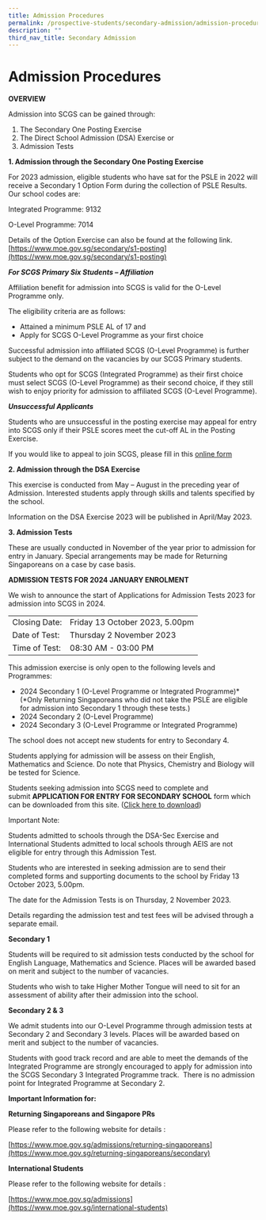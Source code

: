 ```yaml
---
title: Admission Procedures
permalink: /prospective-students/secondary-admission/admission-procedure/
description: ""
third_nav_title: Secondary Admission
---
```

# **Admission Procedures**

**OVERVIEW**

Admission into SCGS can be gained through:

1.  The Secondary One Posting Exercise
2.  The Direct School Admission (DSA) Exercise or
3.  Admission Tests

**1. Admission through the Secondary One Posting Exercise**

For 2023 admission, eligible students who have sat for the PSLE in 2022 will receive a Secondary 1 Option Form during the collection of PSLE Results. Our school codes are:

Integrated Programme: 9132

O-Level Programme: 7014

Details of the Option Exercise can also be found at the following link.
[https://www.moe.gov.sg/secondary/s1-posting](https://www.moe.gov.sg/secondary/s1-posting)

_**For SCGS Primary Six Students – Affiliation**_

Affiliation benefit for admission into SCGS is valid for the O-Level Programme only.

The eligibility criteria are as follows:

*   Attained a minimum PSLE AL of 17 and
*   Apply for SCGS O-Level Programme as your first choice

Successful admission into affiliated SCGS (O-Level Programme) is further subject to the demand on the vacancies by our SCGS Primary students.

Students who opt for SCGS (Integrated Programme) as their first choice must select SCGS (O-Level Programme) as their second choice, if they still wish to enjoy priority for admission to affiliated SCGS (O-Level Programme).

_**Unsuccessful Applicants**_

Students who are unsuccessful in the posting exercise may appeal for entry into SCGS only if their PSLE scores meet the cut-off AL in the Posting Exercise.

If you would like to appeal to join SCGS, please fill in this [online form](https://form.gov.sg/5fe0add0362d7b0012bf0393)

**2\. Admission through the DSA Exercise**

This exercise is conducted from May – August in the preceding year of Admission. Interested students apply through skills and talents specified by the school.

Information on the DSA Exercise 2023 will be published in April/May 2023.

**3\. Admission Tests**

These are usually conducted in November of the year prior to admission for entry in January. Special arrangements may be made for Returning Singaporeans on a case by case basis.

**ADMISSION TESTS FOR 2024 JANUARY ENROLMENT**

We wish to announce the start of Applications for Admission Tests 2023 for admission into SCGS in 2024.

|  	|  	|
|---	|---	|
| Closing Date: 	| Friday 13 October 2023, 5.00pm 	|
| Date of Test: 	| Thursday 2 November 2023 	|
| Time of Test: 	| 08:30 AM - 03:00 PM 	|

This admission exercise is only open to the following levels and Programmes:

*   2024 Secondary 1 (O-Level Programme or Integrated Programme)\* (\*Only Returning Singaporeans who did not take the PSLE are eligible for admission into Secondary 1 through these tests.)
*   2024 Secondary 2 (O-Level Programme)
*   2024 Secondary 3 (O-Level Programme or Integrated Programme)

The school does not accept new students for entry to Secondary 4.

Students applying for admission will be assess on their English, Mathematics and Science. Do note that Physics, Chemistry and Biology will be tested for Science.

Students seeking admission into SCGS need to complete and submit **APPLICATION FOR ENTRY FOR SECONDARY SCHOOL** form which can be downloaded from this site. ([Click here to download](/files/Sch_Application_Form_2023_Edited.pdf))

Important Note:

Students admitted to schools through the DSA-Sec Exercise and International Students admitted to local schools through AEIS are not eligible for entry through this Admission Test.

Students who are interested in seeking admission are to send their completed forms and supporting documents to the school by Friday 13 October 2023, 5.00pm.

The date for the Admission Tests is on Thursday, 2 November 2023.

Details regarding the admission test and test fees will be advised through a separate email.

**Secondary 1**

Students will be required to sit admission tests conducted by the school for English Language, Mathematics and Science. Places will be awarded based on merit and subject to the number of vacancies.

Students who wish to take Higher Mother Tongue will need to sit for an assessment of ability after their admission into the school.

**Secondary 2 & 3**

We admit students into our O-Level Programme through admission tests at Secondary 2 and Secondary 3 levels. Places will be awarded based on merit and subject to the number of vacancies.

Students with good track record and are able to meet the demands of the Integrated Programme are strongly encouraged to apply for admission into the SCGS Secondary 3 Integrated Programme track.  There is no admission point for Integrated Programme at Secondary 2.

**Important Information for:**

**Returning Singaporeans and Singapore PRs**

Please refer to the following website for details :

[https://www.moe.gov.sg/admissions/returning-singaporeans](https://www.moe.gov.sg/returning-singaporeans/secondary)

**International Students**

Please refer to the following website for details :

[https://www.moe.gov.sg/admissions](https://www.moe.gov.sg/international-students)